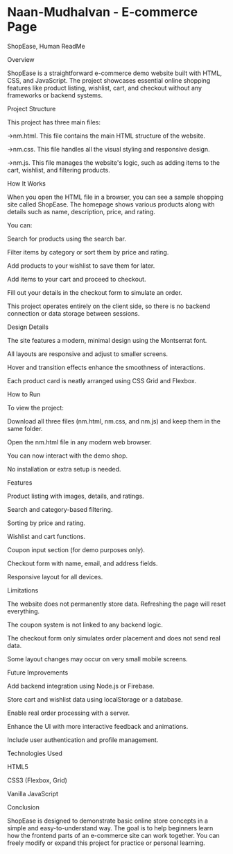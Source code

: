 # Naan-Mudhalvan - E-commerce Page

ShopEase, Human ReadMe

Overview

ShopEase is a straightforward e-commerce demo website built with HTML, CSS, and JavaScript. The project showcases essential online shopping features like product listing, wishlist, cart, and checkout without any frameworks or backend systems.

Project Structure

This project has three main files:

  ->nm.html. This file contains the main HTML structure of the website.

  ->nm.css. This file handles all the visual styling and responsive design.

  ->nm.js. This file manages the website's logic, such as adding items to the cart, wishlist, and filtering products.

How It Works

  When you open the HTML file in a browser, you can see a sample shopping site called ShopEase. The homepage shows various products along with details such as name, description, price, and rating.

You can:

  Search for products using the search bar.

  Filter items by category or sort them by price and rating.

  Add products to your wishlist to save them for later.

  Add items to your cart and proceed to checkout.

  Fill out your details in the checkout form to simulate an order.

This project operates entirely on the client side, so there is no backend connection or data storage between sessions.

Design Details

  The site features a modern, minimal design using the Montserrat font.

  All layouts are responsive and adjust to smaller screens.

  Hover and transition effects enhance the smoothness of interactions.

  Each product card is neatly arranged using CSS Grid and Flexbox.

How to Run

To view the project:

  Download all three files (nm.html, nm.css, and nm.js) and keep them in the same folder.

  Open the nm.html file in any modern web browser.

  You can now interact with the demo shop.

  No installation or extra setup is needed.

Features

  Product listing with images, details, and ratings.

  Search and category-based filtering.

  Sorting by price and rating.

  Wishlist and cart functions.

  Coupon input section (for demo purposes only).

  Checkout form with name, email, and address fields.

  Responsive layout for all devices.

Limitations

  The website does not permanently store data. Refreshing the page will reset everything.

  The coupon system is not linked to any backend logic.

  The checkout form only simulates order placement and does not send real data.

  Some layout changes may occur on very small mobile screens.

Future Improvements

  Add backend integration using Node.js or Firebase.

  Store cart and wishlist data using localStorage or a database.

  Enable real order processing with a server.

  Enhance the UI with more interactive feedback and animations.

  Include user authentication and profile management.

Technologies Used

  HTML5

  CSS3 (Flexbox, Grid)

  Vanilla JavaScript

Conclusion

  ShopEase is designed to demonstrate basic online store concepts in a simple and easy-to-understand way. The goal is to help beginners learn how the frontend parts of an e-commerce site can work together. You can freely modify or expand this project for practice or personal learning.
